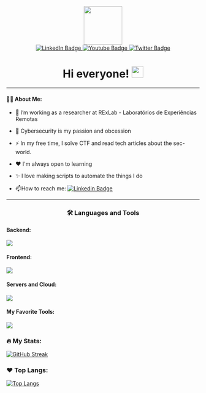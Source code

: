 
<div id="header" align="center">
  <img src="https://media.giphy.com/media/v1.Y2lkPTc5MGI3NjExZ2lxYXY2eHF1OHpvNmZrcXQ3N2E4eDR6OHV0andwNzFuYzB2MGJ6YSZlcD12MV9pbnRlcm5hbF9naWZfYnlfaWQmY3Q9Zw/R1MYZBEos2qyI/giphy.gif" width="100"/>
</div>

<div id="badges" align= "center">
  <a href="https://www.linkedin.com/in/derick-andrighetti/">
    <img src="https://img.shields.io/badge/LinkedIn-blue?style=for-the-badge&logo=linkedin&logoColor=white" alt="LinkedIn Badge"/>
  </a>
  <a href="mailto:derickcollege@gmail.com">
    <img src="https://img.shields.io/badge/Email-red?style=for-the-badge&logo=Gmail&logoColor=white" alt="Youtube Badge"/>
  </a>
  <a href="https://twitter.com/rideckszz">
    <img src="https://img.shields.io/badge/Twitter-blue?style=for-the-badge&logo=twitter&logoColor=white" alt="Twitter Badge"/>
  </a>
</div>
<div id="views" align="center">
  <a>
    <img src="https://komarev.com/ghpvc/?username=your-github-username&style=flat-square&color=blue" alt=""/>
    </a>
</div>

<h1 align="center">
  Hi everyone!
  <img src="https://media.giphy.com/media/hvRJCLFzcasrR4ia7z/giphy.gif" width="30px"/>
</h1>

---

#### :man_technologist: About Me:
- 🥼 I’m working as a researcher at RExLab - Laboratórios de Experiências Remotas

- :seedling: Cybersecurity is my passion and obcession

- :zap: In my free time, I solve CTF and read tech articles about the sec-world.

- :heart: I'm always open to learning

- ✨ I love making scripts to automate the things I do

- :mailbox:How to reach me: [![Linkedin Badge](https://img.shields.io/badge/-kakbar-blue?style=flat&logo=Linkedin&logoColor=white)](https://www.linkedin.com/in/derick-andrighetti/)

---
<h3 align="center">
  🛠 Languages and Tools
</h3>

#### Backend:
![](https://icons.anoyi.com/?iconBgColor=4b5563&icons=python,java,c++,c,csharp,django,bash,arduino,lua,javascript)


#### Frontend:
![](https://icons.anoyi.com/?iconBgColor=4b5563&icons=html5,css3,react,typescript)

#### Servers and Cloud:
![](https://icons.anoyi.com/?iconBgColor=4b5563&icons=aws,azure,cloudflare,nginx)

#### My Favorite Tools:
![](https://icons.anoyi.com/?iconBgColor=4b5563&icons=figma,github,linux,docker,kubernetes,notion,raspberrypi,unity,vscode)

### :fire: My Stats:

[![GitHub Streak](https://github-readme-streak-stats.herokuapp.com?user=rideckszz&theme=midnight-purple&hide_border=true&date_format=j%20M%5B%20Y%5D&exclude_days=Sun%2CSat)](https://git.io/streak-stats)

### :heart: Top Langs:
[![Top Langs](https://github-readme-stats.vercel.app/api/top-langs/?username=your-github-username&layout=compact&theme=vision-friendly-dark)](https://github.com/anuraghazra/github-readme-stats)
